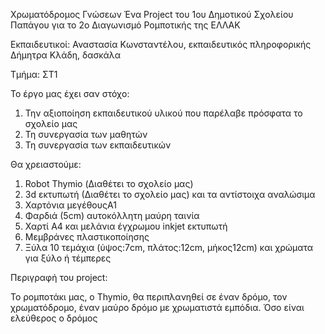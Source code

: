 Χρωματόδρομος Γνώσεων
Ένα Project του 1ου Δημοτικού Σχολείου Παπάγου για το 2ο Διαγωνισμό Ρομποτικής της ΕΛΛΑΚ

Εκπαιδευτικοί:
Αναστασία Κωνσταντέλου, εκπαιδευτικός πληροφορικής
Δήμητρα Κλάδη, δασκάλα

Τμήμα: ΣΤ1

Το έργο μας έχει σαν στόχο:

1) Την αξιοποίηση εκπαιδευτικού υλικού που παρέλαβε πρόσφατα το σχολείο μας
2) Τη συνεργασία των μαθητών
3) Τη συνεργασία των εκπαιδευτικών

Θα χρειαστούμε:

1) Robot Thymio (Διαθέτει το σχολείο μας)
2) 3d εκτυπωτή (Διαθέτει το σχολείο μας) και τα αντίστοιχα αναλώσιμα
3) Χαρτόνια μεγέθουςΑ1
4) Φαρδιά (5cm) αυτοκόλλητη μαύρη ταινία
5) Χαρτί Α4 και μελάνια έγχρωμου inkjet εκτυπωτή
6) Μεμβράνες πλαστικοποίησης
7) Ξύλα 10 τεμάχια (ύψος:7cm, πλάτος:12cm, μήκος12cm)  και χρώματα για ξύλο ή τέμπερες

Περιγραφή του project:

To ρομποτάκι μας, ο Thymio, θα περιπλανηθεί σε έναν δρόμο, τον χρωματόδρομο, έναν μαύρο δρόμο με χρωματιστά εμπόδια. Όσο είναι ελεύθερος ο δρόμος


